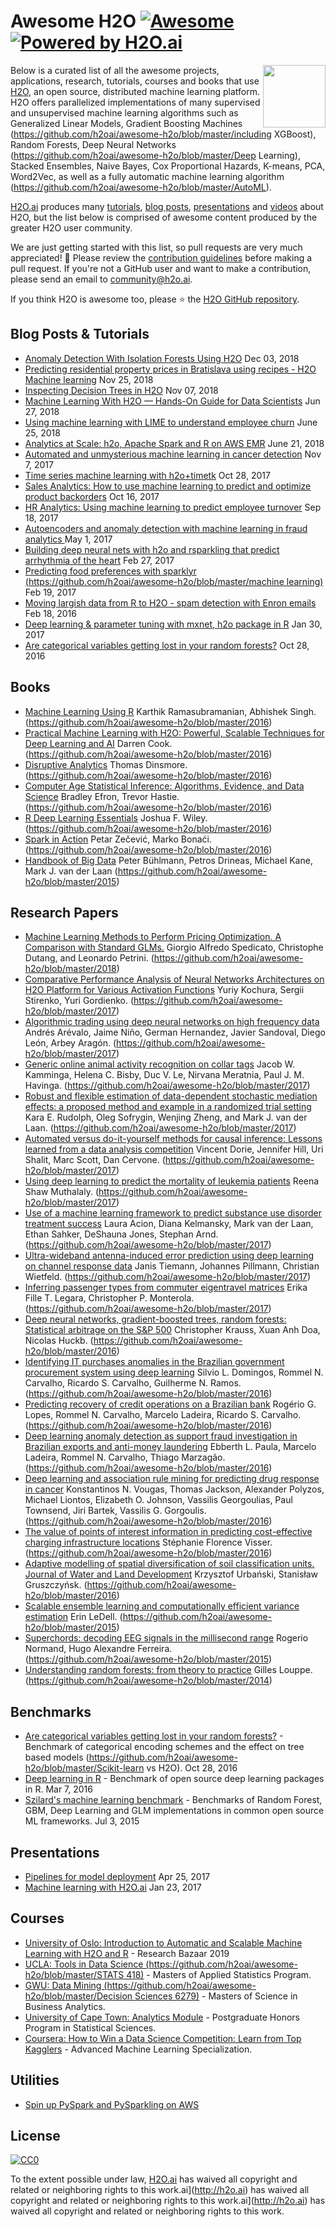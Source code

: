 # Awesome H2O [![Awesome](https://cdn.rawgit.com/sindresorhus/awesome/d7305f38d29fed78fa85652e3a63e154dd8e8829/media/badge.svg)](https://github.com/sindresorhus/awesome) [![Powered by H2O.ai](https://img.shields.io/badge/powered%20by-h2oai-yellow.svg)](https://github.com/h2oai/)

[<img src="https://rawgit.com/h2oai/awesome-h2o/master/h2o_logo.png" align="right" width="100">](https://github.com/h2oai/h2o-3)

Below is a curated list of all the awesome projects, applications, research, tutorials, courses and books that use [H2O](https://github.com/h2oai/awesome-h2o/blob/master/https://github.com/h2oai/h2o-3), an open source, distributed machine learning platform.  H2O offers parallelized implementations of many supervised and unsupervised machine learning algorithms such as Generalized Linear Models, Gradient Boosting Machines (https://github.com/h2oai/awesome-h2o/blob/master/including XGBoost), Random Forests, Deep Neural Networks (https://github.com/h2oai/awesome-h2o/blob/master/Deep Learning), Stacked Ensembles, Naive Bayes, Cox Proportional Hazards, K-means, PCA, Word2Vec, as well as a fully automatic machine learning algorithm (https://github.com/h2oai/awesome-h2o/blob/master/AutoML).

[H2O.ai](http://www.h2o.ai/about/) produces many [tutorials](https://github.com/h2oai/h2o-tutorials), [blog posts](http://blog.h2o.ai/), [presentations](https://github.com/h2oai/h2o-meetups) and [videos](https://www.youtube.com/user/0xdata) about H2O, but the list below is comprised of awesome content produced by the greater H2O user community.

We are just getting started with this list, so pull requests are very much appreciated!  🙏  Please review the [contribution guidelines](https://github.com/h2oai/awesome-h2o/blob/master/contributing.md) before making a pull request.  If you're not a GitHub user and want to make a contribution, please send an email to community@h2o.ai.

If you think H2O is awesome too, please ⭐ the [H2O GitHub repository](https://github.com/h2oai/h2o-3/).


## Blog Posts & Tutorials
- [Anomaly Detection With Isolation Forests Using H2O](https://dzone.com/articles/anomaly-detection-with-isolation-forests-using-h2o-1) Dec 03, 2018
- [Predicting residential property prices in Bratislava using recipes - H2O Machine learning](https://www.michal-kapusta.com/post/2018-11-02-predicting-residential-property-prices-in-bratislava-using-recipes-h2o-machine-learning-part-ii/) Nov 25, 2018
- [Inspecting Decision Trees in H2O](https://dzone.com/articles/inspecting-decision-trees-in-h2o) Nov 07, 2018
- [Machine Learning With H2O — Hands-On Guide for Data Scientists](https://dzone.com/articles/machine-learning-with-h2o-hands-on-guide-for-data) Jun 27, 2018
- [Using machine learning with LIME to understand employee churn](http://www.business-science.io/business/2018/06/25/lime-local-feature-interpretation.html) June 25, 2018
- [Analytics at Scale: h2o, Apache Spark and R on AWS EMR](https://redoakstrategic.com/h2oaws/) June 21, 2018
- [Automated and unmysterious machine learning in cancer detection](https://kkulma.github.io/2017-11-07-automated_machine_learning_in_cancer_detection/) Nov 7, 2017
- [Time series machine learning with h2o+timetk](http://www.business-science.io/code-tools/2017/10/28/demo_week_h2o.html) Oct 28, 2017
- [Sales Analytics: How to use machine learning to predict and optimize product backorders](http://www.business-science.io/business/2017/10/16/sales_backorder_prediction.html) Oct 16, 2017
- [HR Analytics: Using machine learning to predict employee turnover](http://www.business-science.io/business/2017/09/18/hr_employee_attrition.html) Sep 18, 2017
- [Autoencoders and anomaly detection with machine learning in fraud analytics ](https://shiring.github.io/machine_learning/2017/05/01/fraud) May 1, 2017
- [Building deep neural nets with h2o and rsparkling that predict arrhythmia of the heart](https://shiring.github.io/machine_learning/2017/02/27/h2o) Feb 27, 2017
- [Predicting food preferences with sparklyr (https://github.com/h2oai/awesome-h2o/blob/master/machine learning)](https://github.com/h2oai/awesome-h2o/blob/master/https://shiring.github.io/machine_learning/2017/02/19/food_spark) Feb 19, 2017
- [Moving largish data from R to H2O - spam detection with Enron emails](https://ellisp.github.io/blog/2017/02/18/svmlite) Feb 18, 2016
- [Deep learning & parameter tuning with mxnet, h2o package in R](http://blog.hackerearth.com/understanding-deep-learning-parameter-tuning-with-mxnet-h2o-package-in-r) Jan 30, 2017
- [Are categorical variables getting lost in your random forests?](http://roamanalytics.com/2016/10/28/are-categorical-variables-getting-lost-in-your-random-forests/) Oct 28, 2016

## Books

- [Machine Learning Using R](https://github.com/h2oai/awesome-h2o/blob/master/https://www.amazon.com/Machine-Learning-Using-Karthik-Ramasubramanian/dp/1484223330) Karthik Ramasubramanian, Abhishek Singh. (https://github.com/h2oai/awesome-h2o/blob/master/2016)
- [Practical Machine Learning with H2O: Powerful, Scalable Techniques for Deep Learning and AI](https://github.com/h2oai/awesome-h2o/blob/master/https://www.amazon.com/Practical-Machine-Learning-H2O-Techniques/dp/149196460X) Darren Cook. (https://github.com/h2oai/awesome-h2o/blob/master/2016)
- [Disruptive Analytics](https://github.com/h2oai/awesome-h2o/blob/master/http://link.springer.com/book/10.1007/978-1-4842-1311-7) Thomas Dinsmore. (https://github.com/h2oai/awesome-h2o/blob/master/2016)
- [Computer Age Statistical Inference: Algorithms, Evidence, and Data Science](https://github.com/h2oai/awesome-h2o/blob/master/https://web.stanford.edu/~hastie/CASI/) Bradley Efron, Trevor Hastie. (https://github.com/h2oai/awesome-h2o/blob/master/2016)
- [R Deep Learning Essentials](https://github.com/h2oai/awesome-h2o/blob/master/https://www.packtpub.com/big-data-and-business-intelligence/r-deep-learning-essentials) Joshua F. Wiley. (https://github.com/h2oai/awesome-h2o/blob/master/2016)
- [Spark in Action](https://github.com/h2oai/awesome-h2o/blob/master/https://www.manning.com/books/spark-in-action) Petar Zečević, Marko Bonaći. (https://github.com/h2oai/awesome-h2o/blob/master/2016)
- [Handbook of Big Data](https://github.com/h2oai/awesome-h2o/blob/master/https://www.crcpress.com/Handbook-of-Big-Data/Buhlmann-Drineas-Kane-van-der-Laan/p/book/9781482249071) Peter Bühlmann, Petros Drineas, Michael Kane, Mark J. van der Laan (https://github.com/h2oai/awesome-h2o/blob/master/2015)

## Research Papers

- [Machine Learning Methods to Perform Pricing Optimization.  A Comparison with Standard GLMs.](https://github.com/h2oai/awesome-h2o/blob/master/http://www.variancejournal.org/articlespress/articles/Machine-Spedicato.pdf) Giorgio Alfredo Spedicato, Christophe Dutang, and Leonardo Petrini. (https://github.com/h2oai/awesome-h2o/blob/master/2018)
- [Comparative Performance Analysis of Neural Networks Architectures on H2O Platform for Various Activation Functions](https://github.com/h2oai/awesome-h2o/blob/master/https://arxiv.org/abs/1707.04940) Yuriy Kochura, Sergii Stirenko, Yuri Gordienko. (https://github.com/h2oai/awesome-h2o/blob/master/2017)
- [Algorithmic trading using deep neural networks on high frequency data](https://github.com/h2oai/awesome-h2o/blob/master/https://link.springer.com/chapter/10.1007/978-3-319-66963-2_14) Andrés Arévalo, Jaime Niño, German Hernandez, Javier Sandoval, Diego León, Arbey Aragón. (https://github.com/h2oai/awesome-h2o/blob/master/2017)
- [Generic online animal activity recognition on collar tags](https://github.com/h2oai/awesome-h2o/blob/master/https://dl.acm.org/citation.cfm?id=3124407) Jacob W. Kamminga, Helena C. Bisby, Duc V. Le, Nirvana Meratnia, Paul J. M. Havinga. (https://github.com/h2oai/awesome-h2o/blob/master/2017)
- [Robust and flexible estimation of data-dependent stochastic mediation effects: a proposed method and example in a randomized trial setting](https://github.com/h2oai/awesome-h2o/blob/master/https://arxiv.org/pdf/1707.09021.pdf) Kara E. Rudolph, Oleg Sofrygin, Wenjing Zheng, and Mark J. van der Laan. (https://github.com/h2oai/awesome-h2o/blob/master/2017)
- [Automated versus do-it-yourself methods for causal inference: Lessons learned from a data analysis competition](https://github.com/h2oai/awesome-h2o/blob/master/https://arxiv.org/abs/1707.02641) Vincent Dorie, Jennifer Hill, Uri Shalit, Marc Scott, Dan Cervone. (https://github.com/h2oai/awesome-h2o/blob/master/2017)
- [Using deep learning to predict the mortality of leukemia patients](https://github.com/h2oai/awesome-h2o/blob/master/https://qspace.library.queensu.ca/bitstream/handle/1974/15929/Muthalaly_Reena%20S_201707_MSC.pdf) Reena Shaw Muthalaly. (https://github.com/h2oai/awesome-h2o/blob/master/2017)
- [Use of a machine learning framework to predict substance use disorder treatment success](https://github.com/h2oai/awesome-h2o/blob/master/http://journals.plos.org/plosone/article/file?id=10.1371/journal.pone.0175383&type=printable) Laura Acion, Diana Kelmansky, Mark van der Laan, Ethan Sahker, DeShauna Jones, Stephan Arnd. (https://github.com/h2oai/awesome-h2o/blob/master/2017)
- [Ultra-wideband antenna-induced error prediction using deep learning on channel response data](https://github.com/h2oai/awesome-h2o/blob/master/https://www.kn.e-technik.tu-dortmund.de/.cni-bibliography/publications/cni-publications/Tiemann2017a.pdf) Janis Tiemann, Johannes Pillmann, Christian Wietfeld. (https://github.com/h2oai/awesome-h2o/blob/master/2017)
- [Inferring passenger types from commuter eigentravel matrices](https://github.com/h2oai/awesome-h2o/blob/master/http://www.tandfonline.com/doi/abs/10.1080/21680566.2017.1291377?journalCode=ttrb20) Erika Fille T. Legara, Christopher P. Monterola. (https://github.com/h2oai/awesome-h2o/blob/master/2017)
- [Deep neural networks, gradient-boosted trees, random forests: Statistical arbitrage on the S&P 500](https://github.com/h2oai/awesome-h2o/blob/master/http://www.sciencedirect.com/science/article/pii/S0377221716308657) Christopher Krauss, Xuan Anh Doa, Nicolas Huckb. (https://github.com/h2oai/awesome-h2o/blob/master/2016)
- [Identifying IT purchases anomalies in the Brazilian government procurement system using deep learning](https://github.com/h2oai/awesome-h2o/blob/master/http://ieeexplore.ieee.org/document/7838233/?reload=true) Silvio L. Domingos, Rommel N. Carvalho, Ricardo S. Carvalho, Guilherme N. Ramos. (https://github.com/h2oai/awesome-h2o/blob/master/2016)
- [Predicting recovery of credit operations on a Brazilian bank](https://github.com/h2oai/awesome-h2o/blob/master/http://ieeexplore.ieee.org/abstract/document/7838243/) Rogério G. Lopes, Rommel N. Carvalho, Marcelo Ladeira, Ricardo S. Carvalho. (https://github.com/h2oai/awesome-h2o/blob/master/2016)
- [Deep learning anomaly detection as support fraud investigation in Brazilian exports and anti-money laundering](https://github.com/h2oai/awesome-h2o/blob/master/http://ieeexplore.ieee.org/abstract/document/7838276/) Ebberth L. Paula, Marcelo Ladeira, Rommel N. Carvalho, Thiago Marzagão. (https://github.com/h2oai/awesome-h2o/blob/master/2016)
- [Deep learning and association rule mining for predicting drug response in cancer](https://github.com/h2oai/awesome-h2o/blob/master/http://dx.doi.org/10.1101/070490) Konstantinos N. Vougas, Thomas Jackson, Alexander Polyzos, Michael Liontos, Elizabeth O. Johnson, Vassilis Georgoulias, Paul Townsend, Jiri Bartek, Vassilis G. Gorgoulis. (https://github.com/h2oai/awesome-h2o/blob/master/2016)
- [The value of points of interest information in predicting cost-effective charging infrastructure locations](https://github.com/h2oai/awesome-h2o/blob/master/http://www.rsm.nl/fileadmin/Images_NEW/ECFEB/The_value_of_points_of_interest_information.pdf) Stéphanie Florence Visser. (https://github.com/h2oai/awesome-h2o/blob/master/2016)
- [Adaptive modelling of spatial diversification of soil classification units. Journal of Water and Land Development](https://github.com/h2oai/awesome-h2o/blob/master/https://www.degruyter.com/downloadpdf/j/jwld.2016.30.issue-1/jwld-2016-0029/jwld-2016-0029.xml) Krzysztof Urbański, Stanisław Gruszczyńsk. (https://github.com/h2oai/awesome-h2o/blob/master/2016)
- [Scalable ensemble learning and computationally efficient variance estimation](https://github.com/h2oai/awesome-h2o/blob/master/http://www.stat.berkeley.edu/~ledell/papers/ledell-phd-thesis.pdf) Erin LeDell. (https://github.com/h2oai/awesome-h2o/blob/master/2015)
- [Superchords: decoding EEG signals in the millisecond range](https://github.com/h2oai/awesome-h2o/blob/master/https://dx.doi.org/10.7287/peerj.preprints.1265v1) Rogerio Normand, Hugo Alexandre Ferreira. (https://github.com/h2oai/awesome-h2o/blob/master/2015)
- [Understanding random forests: from theory to practice](https://github.com/h2oai/awesome-h2o/blob/master/https://github.com/glouppe/phd-thesis) Gilles Louppe. (https://github.com/h2oai/awesome-h2o/blob/master/2014)

## Benchmarks

- [Are categorical variables getting lost in your random forests?](https://github.com/h2oai/awesome-h2o/blob/master/http://roamanalytics.com/2016/10/28/are-categorical-variables-getting-lost-in-your-random-forests/) - Benchmark of categorical encoding schemes and the effect on tree based models (https://github.com/h2oai/awesome-h2o/blob/master/Scikit-learn vs H2O). Oct 28, 2016
- [Deep learning in R](http://www.rblog.uni-freiburg.de/2017/02/07/deep-learning-in-r/) - Benchmark of open source deep learning packages in R. Mar 7, 2016
- [Szilard's machine learning benchmark](https://github.com/szilard/benchm-ml) - Benchmarks of Random Forest, GBM, Deep Learning and GLM implementations in common open source ML frameworks. Jul 3, 2015

## Presentations

- [Pipelines for model deployment](https://www.slideshare.net/rocalabern/digital-origin-pipelines-for-model-deployment) Apr 25, 2017
- [Machine learning with H2O.ai](https://speakerdeck.com/szilard/machine-learning-with-h2o-dot-ai-la-h2o-meetup-at-at-and-t-jan-2017) Jan 23, 2017

## Courses

- [University of Oslo: Introduction to Automatic and Scalable Machine Learning with H2O and R](https://www.ub.uio.no/english/courses-events/events/all-libraries/2019/research-bazaar-2019.html) - Research Bazaar 2019
- [UCLA: Tools in Data Science (https://github.com/h2oai/awesome-h2o/blob/master/STATS 418)](https://github.com/h2oai/awesome-h2o/blob/master/https://github.com/szilard/teach-data-science-UCLA-master-appl-stats) - Masters of Applied Statistics Program.
- [GWU: Data Mining (https://github.com/h2oai/awesome-h2o/blob/master/Decision Sciences 6279)](https://github.com/h2oai/awesome-h2o/blob/master/https://github.com/jphall663/GWU_data_mining) - Masters of Science in Business Analytics.
- [University of Cape Town: Analytics Module](http://www.stats.uct.ac.za/stats/study/postgrad/honours) - Postgraduate Honors Program in Statistical Sciences.
- [Coursera: How to Win a Data Science Competition: Learn from Top Kagglers](https://www.coursera.org/learn/competitive-data-science) - Advanced Machine Learning Specialization.

## Utilities

- [Spin up PySpark and PySparkling on AWS](https://github.com/kcrandall/EMR_Spark_Automation)

## License

[![CC0](https://upload.wikimedia.org/wikipedia/commons/6/69/CC0_button.svg)](https://creativecommons.org/publicdomain/zero/1.0/)

To the extent possible under law, [H2O.ai](http://h2o.ai) has waived all copyright and related or neighboring rights to this work.ai](http://h2o.ai) has waived all copyright and related or neighboring rights to this work.ai](http://h2o.ai) has waived all copyright and related or neighboring rights to this work.